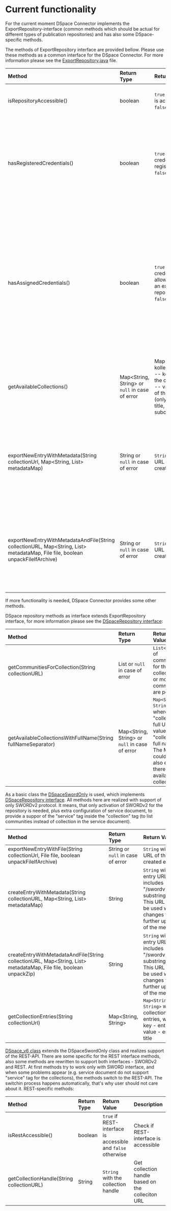 # Current functionality

For the current moment DSpace Connector implements the ExportRepository-interface (common methods which should be actual for different types of publication repositories) and has also some DSpace-specific methods. 

The methods of ExportRepository interface are provided bellow. Please use these methods as a common interface for the DSpace Connector. For more information please see the <a href="https://github.com/bwfdm/exporter-commons/blob/master/src/main/java/bwfdm/exporter/commons/ExportRepository.java" target="_blank">ExportRepository.java</a> file.

|           Method            |    Return Type     | Return Value | Description |
|:--------------------------- |:------------------ | :----------- |:----------- |
| isRepositoryAccessible() | boolean | `true` if repository is accessible and `false` otherwise | Check if publication repository is accessible via some API |
| hasRegisteredCredentials() | boolean | `true` if credentials are registered and `false` otherwise | Check if current authentication credentials (e.g. user/admin login and password (including also on-behalf-of option)) are registered in the repository |
| hasAssignedCredentials() | boolean | `true` if credentials are allowed to make an export into repository and `false` otherwise | Check if current authentication credentials (e.g. user/admin login and password (including also on-behalf-of option)) are allowed to make an export (publication) into repository. Different credentials can have different access rights |
| getAvailableCollections() | Map<String, String> or `null` in case of error| Map of avaialble kollections <br> -- key = link to the collection <br> -- value = title of the collection (only collection title, WITHOUT subcommunities) | Get available for the current authentication credentials collections
| exportNewEntryWithMetadata(String collectionUrl, Map<String, List<String>> metadataMap) | String or `null` in case of error| `String` with the URL of the new created entry | Export (create) a new entry with metadata only (without any file) in some collection, which should be available for the current authentication credentials
| exportNewEntryWithMetadataAndFile(String collectionURL, Map<String, List<String>> metadataMap, File file, boolean unpackFileIfArchive) | String or `null` in case of error| `String` with the URL of the new created entry | Export (create) a new entry with a file and metadata in some collection, which should be available for the current authentication credentials

If more functionality is needed, DSpace Connector provides some other methods.

DSpace repository methods as interface extends ExportRepository interface, for more information please see the [DSpaceRepository interface](src/main/java/bwfdm/connector/dspace/DSpaceRepository.java):

|           Method            |    Return Type     | Return Value | Description |
|:--------------------------- |:------------------ | :----------- |:----------- |
| getCommunitiesForCollection(String collectionURL) | List<String> or `null` in case of error| `List<String>` of communities for the collection (0 or more communities are possible) | Get a list of communities for the provided collection
| getAvailableCollectionsWithFullName(String fullNameSeparator) | Map<String, String> or `null` in case of error| `Map<String, String>`, where key = "collection full URL", value = "collection full name". The Map could be also empty if there are not available collections | Get collections, which are available for the current authentication credentials, and show their full name (e.g. for DSpace-repository it means "community/subcommunity/collection", where "/" is the fullNameSeparator)

As a basic class the [DSpaceSwordOnly](src/main/java/bwfdm/connector/dspace/DSpaceSwordOnly.java) is used, which implements [DSpaceRepository interface](src/main/java/bwfdm/connector/dspace/DSpaceRepository.java). All methods here are realized with support of only SWORDv2 protocol. It means, that only activation of SWORDv2 for the repository is needed, plus extra configuration of service document, to provide a suppor of the "service" tag inside the "collection" tag (to list communities instead of collection in the service document).

|           Method            |    Return Type     | Return Value | Description |
|:--------------------------- |:------------------ | :----------- |:----------- |
| exportNewEntryWithFile(String collectionUrl, File file, boolean unpackFileIfArchive) | String or `null` in case of error | `String` with the URL of the new created entry | Export (create) a new entry with a file in some collection, which should be available for the current authentication credentials
| createEntryWithMetadata(String collectionURL, Map<String, List<String>> metadataMap) | String | `String` with the entry URL which includes "/swordv2/edit/" substring inside. This URL could be used without changes for further update of the metadata. | Method is used as a body for "exportNewEntryWithMetadata(String collectionUrl, Map<String, List<String>> metadataMap)" - export the metadata only (without any file) to some collection, which should be available for the current authentication credentials
| createEntryWithMetadataAndFile(String collectionURL, Map<String, List<String>> metadataMap, File file, boolean unpackZip) | String | `String` with the entry URL which includes "/swordv2/edit/" substring inside. This URL could be used without changes for further update of the metadata. | Method is used as a body for "exportNewEntryWithMetadataAndFile(String collectionURL, Map<String, List<String>> metadataMap, File file, boolean unpackFileIfArchive)" - export a file together with the metadata to some collection, which should be available for the current authentication credentials
| getCollectionEntries(String collectionUrl) | Map<String, String> | `Map<String, String>` with all collection entries, where key - entry URL, value - entry title | Get all collection entries (publications inside the collection)

[DSpace_v6 class](src/main/java/bwfdm/connector/dspace/DSpace_v6.java) extends the DSpaceSwordOnly class and realizes support of the REST-API. There are some specific for the REST interface methods, also some methods are rewritten to support both interfaces - SWORDv2 and REST. At first methods try to work only with SWORD interface, and when some problems appear (e.g. service document do not support "service" tag for the collections), the methods switch to the REST-API. The switchin process happens automatically, that's why user should not care about it. REST-specific methods:

|           Method            |    Return Type     | Return Value | Description |
|:--------------------------- |:------------------ | :----------- |:----------- |
| isRestAccessible() | boolean | `true` if REST-interface is accessible and `false` otherwise | Check if REST-interface is accessible
| getCollectionHandle(String collectionURL) | String | `String` with the collection handle | Get collection handle based on the colleciton URL

 



